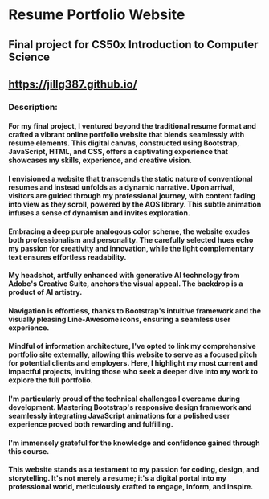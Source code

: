 # Resume Portfolio Website 
## Final project for CS50x Introduction to Computer Science
## https://jillg387.github.io/

### Description:

#### For my final project, I ventured beyond the traditional resume format and crafted a vibrant online portfolio website that blends seamlessly with resume elements. This digital canvas, constructed using Bootstrap, JavaScript, HTML, and CSS, offers a captivating experience that showcases my skills, experience, and creative vision.

#### I envisioned a website that transcends the static nature of conventional resumes and instead unfolds as a dynamic narrative. Upon arrival, visitors are guided through my professional journey, with content fading into view as they scroll, powered by the AOS library. This subtle animation infuses a sense of dynamism and invites exploration.

#### Embracing a deep purple analogous color scheme, the website exudes both professionalism and personality. The carefully selected hues echo my passion for creativity and innovation, while the light complementary text ensures effortless readability.

#### My headshot, artfully enhanced with generative AI technology from Adobe's Creative Suite, anchors the visual appeal. The backdrop is a product of AI artistry.

#### Navigation is effortless, thanks to Bootstrap's intuitive framework and the visually pleasing Line-Awesome icons, ensuring a seamless user experience.

#### Mindful of information architecture, I've opted to link my comprehensive portfolio site externally, allowing this website to serve as a focused pitch for potential clients and employers. Here, I highlight my most current and impactful projects, inviting those who seek a deeper dive into my work to explore the full portfolio.

#### I'm particularly proud of the technical challenges I overcame during development. Mastering Bootstrap's responsive design framework and seamlessly integrating JavaScript animations for a polished user experience proved both rewarding and fulfilling.

#### I'm immensely grateful for the knowledge and confidence gained through this course. 

#### This website stands as a testament to my passion for coding, design, and storytelling. It's not merely a resume; it's a digital portal into my professional world, meticulously crafted to engage, inform, and inspire.
